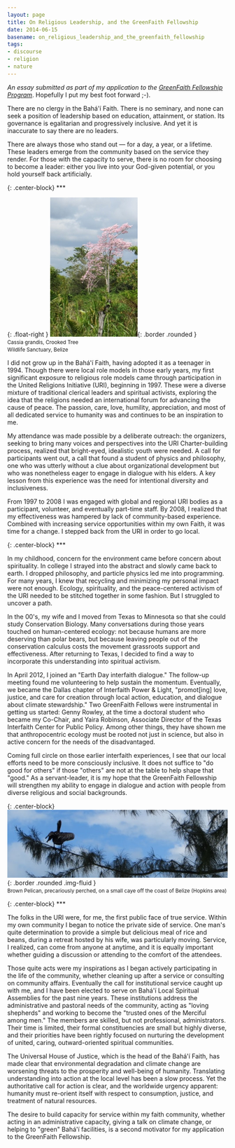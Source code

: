 ```yaml
---
layout: page
title: On Religious Leadership, and the GreenFaith Fellowship
date: 2014-06-15
basename: on_religious_leadership_and_the_greenfaith_fellowship
tags:
- discourse
- religion
- nature
---
```


_An essay submitted as part of my application to the [GreenFaith Fellowship
Program](http://www.greenfaith.org/programs/fellowship)_. Hopefully I put my best foot forward ;-).

There are no clergy in the Bah&aacute;'&iacute;­ Faith. There is no seminary,
and none can seek a position of leadership based on education, attainment, or
station. Its governance is egalitarian and progressively inclusive. And yet it
is inaccurate to say there are no leaders.

<!-- truncate -->

There are always those who stand out &mdash; for a day, a year, or a lifetime.
These  leaders emerge from the community based on the service they render. For
those with the capacity to serve, there is no room for choosing to become a
leader: either you live into your God-given potential, or you hold yourself back
artificially.

{: .center-block}
\***

{: .float-right }
![photo of tree with pink flowers](/images/IMG_1689.JPG){: .border .rounded }<br>
<small>Cassia grandis, Crooked Tree<br>Wildlife Sanctuary, Belize</small>

I did not grow up in the Bah&aacute;'&iacute;­ Faith, having adopted it as a
teenager in 1994. Though there were local role models in those early years, my
first significant exposure to religious role models came through participation
in the United Religions Initiative (URI), beginning in 1997. These were a
diverse mixture of traditional clerical leaders and spiritual activists,
exploring the idea that the religions needed an international forum for
advancing the cause of peace. The passion, care, love, humility, appreciation,
and most of all dedicated service to humanity was and continues to be an
inspiration to me.

My attendance was made possible by a deliberate outreach: the organizers,
seeking to bring many voices and perspectives into the URI Charter-building
process, realized that bright-eyed, idealistic youth were needed. A call for
participants went out, a call that found a student of physics and philosophy,
one who was utterly without a clue about organizational development but who was
nonetheless eager to engage in dialogue with his elders. A key lesson from this
experience was the need for intentional diversity and inclusiveness.

From 1997 to 2008 I was engaged with global and regional URI bodies as a
participant, volunteer, and eventually part-time staff.  By 2008, I realized
that my effectiveness was hampered by lack of community-based experience.
Combined with increasing service opportunities within my own Faith, it was time
for a change. I stepped back from the URI in order to go local.

{: .center-block}
\***

In my childhood, concern for the environment came before concern about
spirituality. In college I strayed into the abstract and slowly came back to
earth. I dropped philosophy, and particle physics led me into programming. For
many years, I knew that recycling and minimizing my personal impact were not
enough. Ecology, spirituality, and the peace-centered activism of the URI needed
to be stitched together in some fashion. But I struggled to uncover a path.

In the 00's, my wife and I moved from Texas to Minnesota so that she could study
Conservation Biology. Many conversations during those years touched on
human-centered ecology: not because humans are more deserving than polar bears,
but because leaving people out of the conservation calculus costs the movement
grassroots support and effectiveness. After returning to Texas, I decided to
find a way to incorporate this understanding into spiritual activism.

In April 2012, I joined an "Earth Day interfaith dialogue." The follow-up
meeting found me volunteering to help sustain the momentum. Eventually, we
became the Dallas chapter of Interfaith Power &amp; Light, "promot[ing] love,
justice, and care for creation through local action, education, and dialogue
about climate stewardship." Two GreenFaith Fellows were instrumental in getting
us started: Genny Rowley, at the time a doctoral student who became my Co-Chair,
and Yaira Robinson, Associate Director of the Texas Interfaith Center for Public
Policy. Among other things, they have shown me that anthropocentric ecology must
be rooted not just in science, but also in active concern for the needs of the
disadvantaged.

Coming full circle on those earlier interfaith experiences, I see that our local
efforts need to be more consciously inclusive. It does not suffice to "do good
for others" if those "others" are not at the table to help shape that "good." As
a servant-leader, it is my hope that the GreenFaith Fellowship will strengthen
my ability to engage in dialogue and action with people from diverse religious
and social backgrounds.

{: .center-block}
![pelican photo](/images/IMG_2069.JPG){: .border .rounded .img-fluid }<br>
<small>Brown Pelican, precariously perched, on a small caye off the coast of Belize (Hopkins area)</small>

{: .center-block}
\***

The folks in the URI were, for me, the first public face of true service. Within
my own community I began to notice the private side of service. One man's quite
determination to provide a simple but delicious meal of rice and beans, during a
retreat hosted by his wife, was particularly moving. Service, I realized, can
come from anyone at anytime, and it is equally important whether guiding a
discussion or attending to the comfort of the attendees.

Those quite acts were my inspirations as I began actively participating in the
life of the community, whether cleaning up after a service or consulting on
community affairs. Eventually the call for institutional service caught up with
me, and I have been elected to serve on Bah&aacute;'&iacute;­ Local Spiritual
Assemblies for the past nine years. These institutions address the
administrative and pastoral needs of the community, acting as "loving shepherds"
and working to become the "trusted ones of the Merciful among men." The members
are skilled, but not professional, administrators. Their time is limited, their
formal constituencies are small but highly diverse, and their priorities have
been rightly focused on nurturing the development of united, caring,
outward-oriented spiritual communities.

The Universal House of Justice, which is the head of the Bah&aacute;'&iacute;­
Faith, has made clear that environmental degradation and climate change are
worsening threats to the prosperity and well-being of humanity. Translating
understanding into action at the local level has been a slow process. Yet the
authoritative call for action is clear, and the worldwide urgency apparent:
humanity must re-orient itself with respect to consumption, justice, and
treatment of natural resources.

The desire to build capacity for service within my faith community, whether
acting in an administrative capacity, giving a talk on climate change, or
helping to "green" Bah&aacute;'&iacute;­ facilities, is a second motivator for
my application to the GreenFaith Fellowship.
